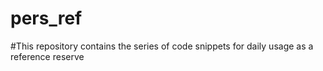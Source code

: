# pers_ref

#This repository contains the series of code snippets for daily usage as a reference reserve 
